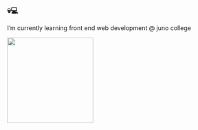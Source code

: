 ###  💀💻

<!-- 
Does this show up?
-->

I’m currently learning front end web development @ juno college

<img src='https://user-images.githubusercontent.com/5713670/87202985-820dcb80-c2b6-11ea-9f56-7ec461c497c3.gif' width='200'>




